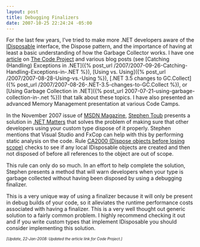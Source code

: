 ```yaml
---
layout: post
title: Debugging Finalizers
date: 2007-10-25 22:24:24 -05:00
---
```


For the last few years, I've tried to make more .NET developers aware of the [IDisposable](http://msdn2.microsoft.com/aax125c9.aspx "IDisposable Interface") interface, the Dispose pattern, and the importance of having at least a basic understanding of how the Garbage Collector works. I have one [article](http://www.codeproject.com/KB/dotnet/idisposable.aspx) on [The Code Project](http://www.codeproject.com/) and various blog posts (see [Catching (Handling) Exceptions in .NET]({% post_url /2007/2007-09-26-Catching-Handling-Exceptions-in-.NET %}), [Using vs. Using]({% post_url /2007/2007-08-28-Using-vs.-Using %}), [.NET 3.5 changes to GC.Collect]({% post_url /2007/2007-08-26-.NET-3.5-changes-to-GC.Collect %}), or [Using Garbage Collection in .NET]({% post_url 2007-07-21-using-garbage-collection-in-.net %})) that talk about these topics. I have also presented an advanced Memory Management presentation at various Code Camps.

In the November 2007 issue of [MSDN Magazine](http://msdn.microsoft.com/msdnmag), [Stephen Toub](http://msdn.microsoft.com/msdnmag/find/?type=Au&phrase=Stephen%20Toub&words=exact) presents a solution in [.NET Matters](http://msdn.microsoft.com/msdnmag/issues/07/11/NETMatters/) that solves the problem of making sure that other developers using your custom type dispose of it properly. Stephen mentions that Visual Studio and FxCop can help with this by performing static analysis on the code. Rule [CA2000 (Dispose objects before losing scope)](http://msdn2.microsoft.com/ms182289) checks to see if any local IDisposable objects are created and then not disposed of before all references to the object are out of scope.

This rule can only do so much. In an effort to help complete the solution, Stephen presents a method that will warn developers when your type is garbage collected without having been disposed by using a debugging finalizer.

This is a very unique way of using a finalizer because it will only be present in debug builds of your code, so it alleviates the runtime performance costs associated with having a finalizer. This is a very well thought out generic solution to a fairly common problem. I highly recommend checking it out and if you write custom types that implement IDisposable you should consider implementing this solution.

*<font size="1">[Update, 22-Jan-2008: Updated the article link for Code Project.]</font>*
